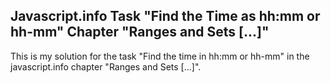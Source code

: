 ## Javascript.info Task "Find the Time as hh:mm or hh-mm" Chapter "Ranges and Sets [...]"

This is my solution for the task "Find the time in hh:mm or hh-mm" in the javascript.info chapter "Ranges and Sets [...]".